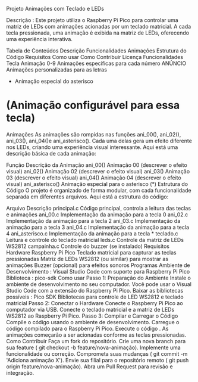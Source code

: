 Projeto Animações com Teclado e LEDs

Descrição : Este projeto utiliza o Raspberry Pi Pico para controlar uma matriz de LEDs com animações acionadas por um teclado matricial. A cada tecla pressionada, uma animação é exibida na matriz de LEDs, oferecendo uma experiência interativa.

Tabela de Conteúdos
Descrição
Funcionalidades
Animações
Estrutura do Código
Requisitos
Como usar
Como Contribuir
Licença
Funcionalidades
Tecla	Animação
0-9	Animações específicas para cada número
ANÚNCIO	Animações personalizadas para as letras
*	Animação especial do asterisco
#	(Animação configurável para essa tecla)
Animações
As animações são rompidas nas funções ani_00(), ani_02(), ani_03(), ani_04()e ani_asterisco(). Cada uma delas gera um efeito diferente nos LEDs, criando uma experiência visual interessante. Aqui está uma descrição básica de cada animação:

Função	Descrição da Animação
ani_00()	Animação 00 (descrever o efeito visual)
ani_02()	Animação 02 (descrever o efeito visual)
ani_03()	Animação 03 (descrever o efeito visual)
ani_04()	Animação 04 (descrever o efeito visual)
ani_asterisco()	Animação especial para o asterisco (*)
Estrutura do Código
O projeto é organizado de forma modular, com cada funcionalidade separada em diferentes arquivos. Aqui está a estrutura do código:

Arquivo	Descrição
principal.c	Código principal, controla a leitura das teclas e animações
ani_00.c	Implementação da animação para a tecla 0
ani_02.c	Implementação da animação para a tecla 2
ani_03.c	Implementação da animação para a tecla 3
ani_04.c	Implementação da animação para a tecla 4
ani_asterisco.c	Implementação da animação para a tecla *
teclado.c	Leitura e controle do teclado matricial
leds.c	Controle da matriz de LEDs WS2812
campainha.c	Controle do buzzer (se instalado)
Requisitos
Hardware
Raspberry Pi Pico
Teclado matricial para capturar as teclas pressionadas
Matriz de LEDs WS2812 (ou similar) para mostrar as animações
Buzzer (opcional) para efeitos sonoros
Programas
Ambiente de Desenvolvimento : Visual Studio Code com suporte para Raspberry Pi Pico
Biblioteca : pico-sdk
Como usar
Passo 1: Preparação do Ambiente
Instale o ambiente de desenvolvimento no seu computador. Você pode usar o Visual Studio Code com a extensão do Raspberry Pi Pico.
Baixar as bibliotecas possíveis :
Pico SDK
Bibliotecas para controle de LED WS2812 e teclado matricial
Passo 2: Conectar o Hardware
Conecte o Raspberry Pi Pico ao computador via USB.
Conecte o teclado matricial e a matriz de LEDs WS2812 ao Raspberry Pi Pico.
Passo 3: Compilar e Carregar o Código
Compile o código usando o ambiente de desenvolvimento.
Carregue o código compilado para o Raspberry Pi Pico.
Execute o código . As animações começarão a ser acionadas conforme as teclas pressionadas.
Como Contribuir
Faça um fork do repositório.
Crie uma nova branch para sua feature ( git checkout -b feature/nova-animação).
Implemente uma funcionalidade ou correção.
Comprometa suas mudanças ( git commit -m 'Adiciona animação X').
Envie sua filial para o repositório remoto ( git push origin feature/nova-animação).
Abra um Pull Request para revisão e integração.
